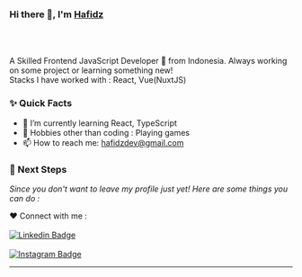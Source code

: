### Hi there 👋, I'm [Hafidz](https://github.com/hafidzamr)

<br/>
<br />

<p>
A Skilled Frontend JavaScript Developer 🚀 from Indonesia. Always working on some project or learning something new!
<br/>
Stacks I have worked with : React, Vue(NuxtJS)
<br/>
</p>

### ✨ Quick Facts

- 🌱 I’m currently learning React, TypeScript
- 🎿 Hobbies other than coding : Playing games
- 📫 How to reach me: hafidzdev@gmail.com

### 👣 Next Steps

_Since you don't want to leave my profile just yet! Here are some things you can do :_

❤️ Connect with me : 
<br/>
<br/> 
[![Linkedin Badge](https://img.shields.io/badge/-Hafidz_Amrulloh-blue?style=flat-square&logo=linkedin)](https://www.linkedin.com/in/hafidzamr/)
<br/>
<br/> 
[![Instagram Badge](https://img.shields.io/badge/-@hafidzamr-white?style=flat-square&logo=instagram)](https://www.instagram.com/hafidzamr_/)


----------------------------------------------------------
